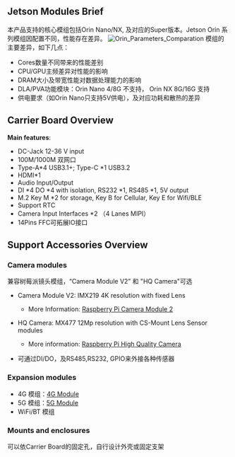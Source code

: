## **Jetson Modules Brief**
本产品支持的核心模组包括Orin Nano/NX, 及对应的Super版本。Jetson Orin 系列模组因配置不同，性能存在差异。
![Orin_Parameters_Comparation](/img/Orin_Parameters_Comparation.png)
模组的主要差异，如下几点：  

- Cores数量不同带来的性能差别
- CPU/GPU主频差异对性能的影响
- DRAM大小及带宽性能对数据处理能力的影响
- DLA/PVA功能模块：Orin Nano 4/8G 不支持， Orin NX 8G/16G 支持
- 供电要求（如Orin Nano只支持5V供电），及对应功耗和散热的差异 
## Carrier Board Overview 
**Main features**:
- DC-Jack 12-36 V input
- 100M/1000M 双网口
- Type-A*4 USB3.1+; Type-C *1  USB3.2
- HDMI*1
- Audio Input/Output 
- DI *4  DO *4 with isolation, RS232 *1, RS485 *1, 5V output
- M.2 Key M  *2 for storage, Key B for Cellular, Key E for Wifi/BLE
- Support RTC
- Camera Input Interfaces *2 （4 Lanes MIPI）
- 14Pins FFC可拓展IO接口    
 ## **Support Accessories Overview**
 ### Camera modules 
  兼容树莓派镜头模组，“Camera Module V2” 和 "HQ Camera"可选
- Camera Module V2: IMX219 4K resolution with fixed Lens

  - More Information: [Raspberry Pi Camera Module 2](https://www.raspberrypi.com/products/camera-module-v2/)

- HQ Camera:   MX477 12Mp resolution with CS-Mount Lens
  Sensor modules

  - More information: [Raspberry Pi High Quality Camera](https://www.raspberrypi.com/products/raspberry-pi-high-quality-camera/)

- 可通过DI/DO，及RS485,RS232, GPIO来外接各种传感器

  
 ### Expansion modules
- 4G 模组：[4G Module](http://localhost:3000/docs/Hardware%20Dev%20Resources/3-4G%20Module)
- 5G 模组：[5G Module](http://localhost:3000/docs/Hardware%20Dev%20Resources/4-5G%20Module)
- WiFi/BT 模组
 ### Mounts and enclosures

  可以依Carrier Board的固定孔，自行设计外壳或固定支架

